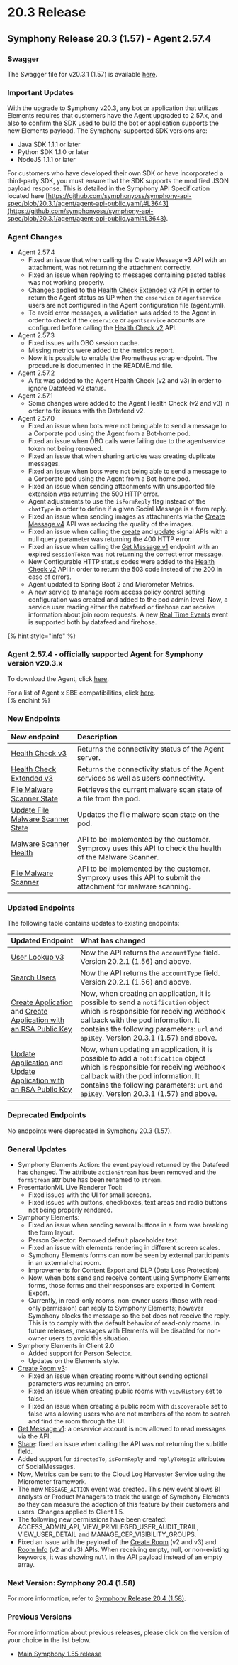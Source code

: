 # 20.3 Release

## **Symphony Release 20.3 \(1.57\) - Agent 2.57.4**

### Swagger

The Swagger file for v20.3.1 \(1.57\) is available [here](https://github.com/symphonyoss/symphony-api-spec/tree/20.3.1).

### Important Updates

With the upgrade to Symphony v20.3, any bot or application that utilizes Elements requires that customers have the Agent upgraded to 2.57.x, and also to confirm the SDK used to build the bot or application supports the new Elements payload. The Symphony-supported SDK versions are:

* Java SDK 1.1.1 or later
* Python SDK 1.1.0 or later
* NodeJS 1.1.1 or later

For customers who have developed their own SDK or have incorporated a third-party SDK, you must ensure that the SDK supports the modified JSON payload response. This is detailed in the Symphony API Specification located here [https://github.com/symphonyoss/symphony-api-spec/blob/20.3.1/agent/agent-api-public.yaml\#L3643](https://github.com/symphonyoss/symphony-api-spec/blob/20.3.1/agent/agent-api-public.yaml#L3643).

### Agent Changes

* Agent 2.57.4
  * Fixed an issue that when calling the Create Message v3 API with an attachment, was not returning the attachment correctly.
  * Fixed an issue when replying to messages containing pasted tables was not working properly.
  * Changes applied to the [Health Check Extended v3](https://developers.symphony.com/restapi/v20.3/reference-link/health-check-extended-v3) API in order to return the Agent status as UP when the `ceservice` or `agentservice` users are not configured in the Agent configuration file \(agent.yml\).
  * To avoid error messages, a validation was added to the Agent in order to check if the `ceservice` or `agentservice` accounts are configured before calling the [Health Check v2](https://developers.symphony.com/restapi/v20.3/reference-link/health-check-v2) API.
* Agent 2.57.3
  * Fixed issues with OBO session cache.
  * Missing metrics were added to the metrics report.
  * Now it is possible to enable the Prometheus scrap endpoint. The procedure is documented in the README.md file.
* Agent 2.57.2
  * A fix was added to the Agent Health Check \(v2 and v3\) in order to ignore Datafeed v2 status.
* Agent 2.57.1
  * Some changes were added to the Agent Health Check \(v2 and v3\) in order to fix issues with the Datafeed v2.
* Agent 2.57.0
  * Fixed an issue when bots were not being able to send a message to a Corporate pod using the Agent from a Bot-home pod.
  * Fixed an issue when OBO calls were failing due to the agentservice token not being renewed.
  * Fixed an issue that when sharing articles was creating duplicate messages.
  * Fixed an issue when bots were not being able to send a message to a Corporate pod using the Agent from a Bot-home pod.
  * Fixed an issue when sending attachments with unsupported file extension was returning the 500 HTTP error.
  * Agent adjustments to use the `isFormReply` flag instead of the `chatType` in order to define if a given Social Message is a form reply.
  * Fixed an issue when sending images as attachments via the [Create Message v4](https://developers.symphony.com/restapi/v20.3/reference-link/create-message-v4) API was reducing the quality of the images.
  * Fixed an issue when calling the [create](https://developers.symphony.com/restapi/v20.3/reference-link/create-signal) and [update](https://developers.symphony.com/restapi/v20.3/reference-link/update-signal) signal APIs with a null query parameter was returning the 400 HTTP error.
  * Fixed an issue when calling the [Get Message v1](https://developers.symphony.com/restapi/v20.3/reference-link/get-message-v1) endpoint with an expired `sessionToken` was not returning the correct error message.
  * New Configurable HTTP status codes were added to the [Health Check v2](https://developers.symphony.com/restapi/v20.3/reference-link/health-check-v2) API in order to return the 503 code instead of the 200 in case of errors.
  * Agent updated to Spring Boot 2 and Micrometer Metrics.
  * A new service to manage room access policy control setting configuration was created and added to the pod admin level. Now, a service user reading either the datafeed or firehose can receive information about join room requests. A new [Real Time Events](https://developers.symphony.com/restapi/v20.3/docs/real-time-events) event is supported both by datafeed and firehose.

{% hint style="info" %}
### Agent 2.57.4 - officially supported Agent for Symphony version v20.3.x

To download the Agent, click [here](https://storage.googleapis.com/sym-platform/developers/rest-api/agent-2.57.4.zip).

For a list of Agent x SBE compatibilities, click [here](../agent-guide/sbe-x-agent-compatibility-matrix.md).  
{% endhint %}

### **New Endpoints**

| New endpoint | Description |
| :--- | :--- |
| [Health Check v3](https://developers.symphony.com/restapi/v20.3/reference-link/health-check-v3) | Returns the connectivity status of the Agent server. |
| [Health Check Extended v3](https://developers.symphony.com/restapi/v20.3/reference-link/health-check-extended-v3) | Returns the connectivity status of the Agent services as well as users connectivity. |
| [File Malware Scanner State](https://developers.symphony.com/restapi/v20.3/reference-link/malware-scanner-state) | Retrieves the current malware scan state of a file from the pod. |
| [Update File Malware Scanner State](https://developers.symphony.com/restapi/v20.3/reference-link/update-malware-scanner-state) | Updates the file malware scan state on the pod. |
| [Malware Scanner Health](https://developers.symphony.com/restapi/v20.3/reference-link/malware-scanner-health) | API to be implemented by the customer. Symproxy uses this API to check the health of the Malware Scanner. |
| [File Malware Scanner](https://developers.symphony.com/restapi/v20.3/reference-link/file-malware-scanner) | API to be implemented by the customer. Symproxy uses this API to submit the attachment for malware scanning. |

### **Updated Endpoints**

The following table contains updates to existing endpoints:

| Updated Endpoint | What has changed |
| :--- | :--- |
| [User Lookup v3](https://developers.symphony.com/restapi/v20.3/reference-link/users-lookup-v3) | Now the API returns the `accountType` field. Version 20.2.1 \(1.56\) and above. |
| [Search Users](https://developers.symphony.com/restapi/v20.3/reference-link/search-users) | Now the API returns the `accountType` field. Version 20.2.1 \(1.56\) and above. |
| [Create Application](https://developers.symphony.com/restapi/v20.3/reference-link/create-app) and [Create Application with an RSA Public Key](https://developers.symphony.com/restapi/v20.3/reference-link/create-application-with-an-rsa-public-key) | Now, when creating an application, it is possible to send a `notification` object which is responsible for receiving webhook callback with the pod information. It contains the following parameters: `url` and `apiKey`. Version 20.3.1 \(1.57\) and above. |
| [Update Application](https://developers.symphony.com/restapi/v20.3/reference-link/update-application) and [Update Application with an RSA Public Key](https://developers.symphony.com/restapi/v20.3/reference-link/update-application-with-an-rsa-public-key) | Now, when updating an application, it is possible to add a `notification` object which is responsible for receiving webhook callback with the pod information. It contains the following parameters: `url` and `apiKey`. Version 20.3.1 \(1.57\) and above. |

### **Deprecated Endpoints**

No endpoints were deprecated in Symphony 20.3 \(1.57\).

### **General Updates**

* Symphony Elements Action: the event payload returned by the Datafeed has changed. The attribute `actionStream` has been removed and the `formStream` attribute has been renamed to `stream`.
* PresentationML Live Renderer Tool:
  * Fixed issues with the UI for small screens.
  * Fixed issues with buttons, checkboxes, text areas and radio buttons not being properly rendered.
* Symphony Elements:
  * Fixed an issue when sending several buttons in a form was breaking the form layout.
  * Person Selector: Removed default placeholder text.
  * Fixed an issue with elements rendering in different screen scales.
  * Symphony Elements forms can now be seen by external participants in an external chat room.
  * Improvements for Content Export and DLP \(Data Loss Protection\).
  * Now, when bots send and receive content using Symphony Elements forms, those forms and their responses are exported in Content Export.
  * Currently, in read-only rooms, non-owner users \(those with read-only permission\) can reply to Symphony Elements; however Symphony blocks the message so the bot does not receive the reply. This is to comply with the default behavior of read-only rooms. In future releases, messages with Elements will be disabled for non-owner users to avoid this situation.
* Symphony Elements in Client 2.0
  * Added support for Person Selector.
  * Updates on the Elements style.
* [Create Room v3](https://developers.symphony.com/restapi/v20.3/reference-link/create-room-v3):
  * Fixed an issue when creating rooms without sending optional parameters was returning an error.
  * Fixed an issue when creating public rooms with `viewHistory` set to false.
  * Fixed an issue when creating a public room with `discoverable` set to false was allowing users who are not members of the room to search and find the room through the UI.
* [Get Message v1](https://developers.symphony.com/restapi/v20.3/reference-link/get-message-v1): a ceservice account is now allowed to read messages via the API.
* [Share](https://developers.symphony.com/restapi/v20.3/reference-link/share-v3): fixed an issue when calling the API was not returning the subtitle field.
* Added support for `directedTo`, `isFormReply` and `replyToMsgId` attributes of SocialMessages.
* Now, Metrics can be sent to the Cloud Log Harvester Service using the Micrometer framework.
* The new `MESSAGE_ACTION` event was created. This new event allows BI analysts or Product Managers to track the usage of Symphony Elements so they can measure the adoption of this feature by their customers and users. Changes applied to Client 1.5.
* The following new permissions have been created: ACCESS\_ADMIN\_API, VIEW\_PRIVILEGED\_USER\_AUDIT\_TRAIL, VIEW\_USER\_DETAIL and MANAGE\_CEP\_VISIBILITY\_GROUPS.
* Fixed an issue with the payload of the [Create Room](https://developers.symphony.com/restapi/v20.3/reference-link/create-room-v3) \(v2 and v3\) and [Room Info](https://developers.symphony.com/restapi/v20.3/reference-link/room-info-v3) \(v2 and v3\) APIs. When receiving empty, null, or non-existing keywords, it was showing `null` in the API payload instead of an empty array.

### **Next Version: Symphony 20.4 \(1.58\)**

For more information, refer to [Symphony Release 20.4 \(1.58\)](20.4-release.md).

### **Previous Versions**

For more information about previous releases, please click on the version of your choice in the list below.

* [Main Symphony 1.55 release](1.55-release.md)



